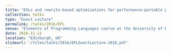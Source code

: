```yaml
---
title: "DSLs and rewrite-based optimizations for performance-portable parallel programming"
collection: talks
type: "Guest Lecture"
permalink: /talks/2016/EPL
venue: "Elements of Programming Languages course at the University of Edinburgh held by James Cheney"
date: 2016-11-11
location: "Edinburgh, UK"
slideurl: '/files/talks/2016/EPLGuestLecture-2016.pdf'
---
```


